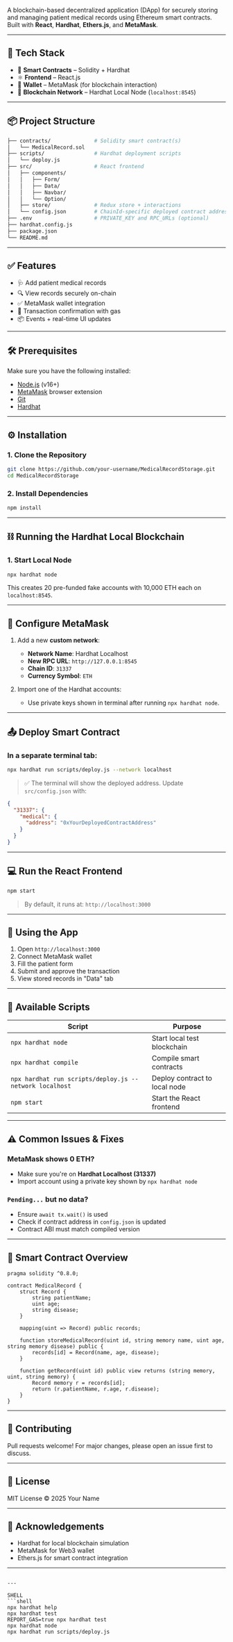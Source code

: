 A blockchain-based decentralized application (DApp) for securely storing and managing patient medical records using Ethereum smart contracts. Built with **React**, **Hardhat**, **Ethers.js**, and **MetaMask**.

---

## 🚀 Tech Stack

- 🔗 **Smart Contracts** – Solidity + Hardhat
- ⚛️ **Frontend** – React.js
- 🦊 **Wallet** – MetaMask (for blockchain interaction)
- 🔧 **Blockchain Network** – Hardhat Local Node (`localhost:8545`)

---

## 📦 Project Structure

```bash
├── contracts/              # Solidity smart contract(s)
│   └── MedicalRecord.sol
├── scripts/                # Hardhat deployment scripts
│   └── deploy.js
├── src/                    # React frontend
│   ├── components/
│   │   ├── Form/
│   │   ├── Data/
│   │   ├── Navbar/
│   │   └── Option/
│   ├── store/              # Redux store + interactions
│   └── config.json         # ChainId-specific deployed contract addresses
├── .env                    # PRIVATE_KEY and RPC_URLs (optional)
├── hardhat.config.js
├── package.json
└── README.md
````

---

## ✅ Features

* 🩺 Add patient medical records
* 🔍 View records securely on-chain
* ✅ MetaMask wallet integration
* 🔐 Transaction confirmation with gas
* 📦 Events + real-time UI updates

---

## 🛠️ Prerequisites

Make sure you have the following installed:

* [Node.js](https://nodejs.org/) (v16+)
* [MetaMask](https://metamask.io/) browser extension
* [Git](https://git-scm.com/)
* [Hardhat](https://hardhat.org/)

---

## ⚙️ Installation

### 1. Clone the Repository

```bash
git clone https://github.com/your-username/MedicalRecordStorage.git
cd MedicalRecordStorage
```

### 2. Install Dependencies

```bash
npm install
```

---

## ⛓️ Running the Hardhat Local Blockchain

### 1. Start Local Node

```bash
npx hardhat node
```

This creates 20 pre-funded fake accounts with 10,000 ETH each on `localhost:8545`.

---

## 🔐 Configure MetaMask

1. Add a new **custom network**:

   * **Network Name**: Hardhat Localhost
   * **New RPC URL**: `http://127.0.0.1:8545`
   * **Chain ID**: `31337`
   * **Currency Symbol**: `ETH`

2. Import one of the Hardhat accounts:

   * Use private keys shown in terminal after running `npx hardhat node`.

---

## 📤 Deploy Smart Contract

### In a separate terminal tab:

```bash
npx hardhat run scripts/deploy.js --network localhost
```

> ✅ The terminal will show the deployed address. Update `src/config.json` with:

```json
{
  "31337": {
    "medical": {
      "address": "0xYourDeployedContractAddress"
    }
  }
}
```

---

## 💻 Run the React Frontend

```bash
npm start
```

> By default, it runs at: `http://localhost:3000`

---

## 🧪 Using the App

1. Open `http://localhost:3000`
2. Connect MetaMask wallet
3. Fill the patient form
4. Submit and approve the transaction
5. View stored records in "Data" tab

---

## 🧩 Available Scripts

| Script                                                  | Purpose                       |
| ------------------------------------------------------- | ----------------------------- |
| `npx hardhat node`                                      | Start local test blockchain   |
| `npx hardhat compile`                                   | Compile smart contracts       |
| `npx hardhat run scripts/deploy.js --network localhost` | Deploy contract to local node |
| `npm start`                                             | Start the React frontend      |

---

## ⚠️ Common Issues & Fixes

### MetaMask shows 0 ETH?

* Make sure you're on **Hardhat Localhost (31337)**
* Import account using a private key shown by `npx hardhat node`

### `Pending...` but no data?

* Ensure `await tx.wait()` is used
* Check if contract address in `config.json` is updated
* Contract ABI must match compiled version

---

## 📄 Smart Contract Overview

```solidity
pragma solidity ^0.8.0;

contract MedicalRecord {
    struct Record {
        string patientName;
        uint age;
        string disease;
    }

    mapping(uint => Record) public records;

    function storeMedicalRecord(uint id, string memory name, uint age, string memory disease) public {
        records[id] = Record(name, age, disease);
    }

    function getRecord(uint id) public view returns (string memory, uint, string memory) {
        Record memory r = records[id];
        return (r.patientName, r.age, r.disease);
    }
}
```

---

## 🤝 Contributing

Pull requests welcome! For major changes, please open an issue first to discuss.

---

## 📜 License

MIT License © 2025 Your Name

---

## 🙌 Acknowledgements

* Hardhat for local blockchain simulation
* MetaMask for Web3 wallet
* Ethers.js for smart contract integration

---

```

---

SHELL
```shell
npx hardhat help
npx hardhat test
REPORT_GAS=true npx hardhat test
npx hardhat node
npx hardhat run scripts/deploy.js
```
